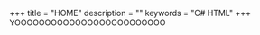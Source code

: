 +++
title = "HOME"
description = ""
keywords = "C# HTML"
+++
YOOOOOOOOOOOOOOOOOOOOOOOOO

<body style=background-image:url('/files/mountain.jpg')</body>
